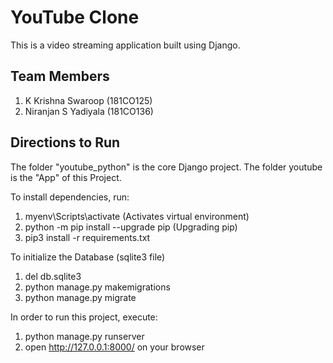 # YouTube Clone 

This is a video streaming application built using Django.

 ## Team Members
 1. K Krishna Swaroop (181CO125)
 2. Niranjan S Yadiyala (181CO136)
 
 ## Directions to Run
 
The folder "youtube_python" is the core Django project.
The folder youtube is the "App" of this Project.

To install dependencies, run:
1. myenv\Scripts\activate (Activates virtual environment)
2. python -m pip install --upgrade pip (Upgrading pip)
3. pip3 install -r requirements.txt

To initialize the Database (sqlite3 file)
1. del db.sqlite3
2. python manage.py makemigrations
3. python manage.py migrate

In order to run this project, execute:
1. python manage.py runserver
2. open http://127.0.0.1:8000/ on your browser
